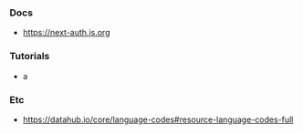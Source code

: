 ### Docs
- https://next-auth.js.org

### Tutorials
- a

### Etc
- https://datahub.io/core/language-codes#resource-language-codes-full